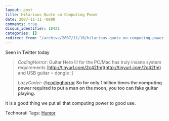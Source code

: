 ```yaml
---
layout: post
title: Hilarious Quote on Computing Power
date: 2007-11-11 -0800
comments: true
disqus_identifier: 18421
categories: []
redirect_from: "/archive/2007/11/10/hilarious-quote-on-computing-power.aspx/"
---
```


Seen in Twitter today

> *CodingHorror*: Guitar Hero III for the PC/Mac has truly insane system
> requirements [http://tinyurl.com/2c42fm](http://tinyurl.com/2c42fm)
> and USB guitar = dongle :(
>
> *LazyCoder*: @[codinghorror](http://twitter.com/codinghorror) **So for
> only 1 billion times the computing power required to put a man on the
> moon, you too can fake guitar playing.**

It is a good thing we put all that computing power to good use.

Technorati Tags: [Humor](http://technorati.com/tags/Humor)

